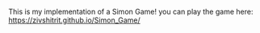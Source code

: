 This is my implementation of a Simon Game!
you can play the game here: https://zivshitrit.github.io/Simon_Game/
